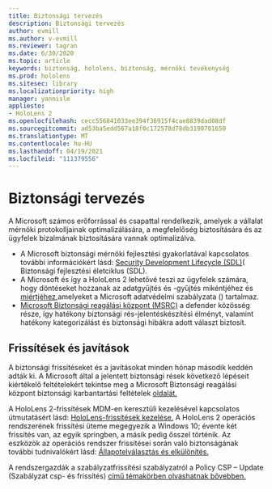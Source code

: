 ```yaml
---
title: Biztonsági tervezés
description: Biztonsági tervezés
author: evmill
ms.author: v-evmill
ms.reviewer: tagran
ms.date: 6/30/2020
ms.topic: article
keywords: biztonság, hololens, biztonság, mérnöki tevékenység
ms.prod: hololens
ms.sitesec: library
ms.localizationpriority: high
manager: yannisle
appliesto:
- HoloLens 2
ms.openlocfilehash: cecc556841033ee394f36915f4cae8839dad08df
ms.sourcegitcommit: ad53ba5edd567a18f0c172578d78db3190701650
ms.translationtype: MT
ms.contentlocale: hu-HU
ms.lasthandoff: 04/19/2021
ms.locfileid: "111379556"
---
```

# <a name="security-engineering"></a>Biztonsági tervezés

A Microsoft számos erőforrással és csapattal rendelkezik, amelyek a vállalat mérnöki protokolljainak optimalizálására, a megfelelőség biztosítására és az ügyfelek bizalmának biztosítására vannak optimalizálva. 

  * A Microsoft biztonsági mérnöki fejlesztési gyakorlatával kapcsolatos további információkért lásd: [Security Development Lifecycle (SDL)](https://www.microsoft.com/securityengineering/sdl)( Biztonsági fejlesztési életciklus (SDL).
  * A Microsoft és így a HoloLens 2 lehetővé teszi az ügyfelek számára, hogy döntéseket hozzanak az adatgyűjtés és -gyűjtés mikéntjéhez és [miértjéhez,](https://privacy.microsoft.com/)amelyeket a Microsoft adatvédelmi szabályzata () tartalmaz. 
  * [Microsoft Biztonsági reagálási központ (MSRC)](https://www.microsoft.com/msrc) a defender közösség része, így hatékony biztonsági rés-jelentéskészítési élményt, valamint hatékony kategorizálást és biztonsági hibákra adott választ biztosít. 

## <a name="updates-and-patches"></a>Frissítések és javítások

A biztonsági frissítéseket és a javításokat minden hónap második keddén adták ki. A Microsoft által a jelentett biztonsági rések következő lépéseit kiértékelő feltételekért tekintse meg a Microsoft Biztonsági reagálási központ biztonsági karbantartási feltételek [oldalát.](https://www.microsoft.com/msrc/windows-security-servicing-criteria) 

A HoloLens 2-frissítések MDM-en keresztüli kezelésével kapcsolatos útmutatásért lásd: [HoloLens-frissítések kezelése.](https://docs.microsoft.com/hololens/hololens-updates) A HoloLens 2 operációs rendszerének frissítési üteme megegyezik a Windows 10; évente két frissítés van, az egyik springben, a másik pedig ősszel történik. Az eszközök az operációs rendszer frissítései során való biztonságának további tudnivalókért lásd: [Állapotelválasztás és elkülönítés.](security-state-separation-isolation.md) 

A rendszergazdák a szabályzatfrissítési szabályzatról a Policy CSP – Update (Szabályzat csp- és frissítés) [című témakörben olvashatnak bővebben.](https://docs.microsoft.com/windows/client-management/mdm/policy-csp-update) 
